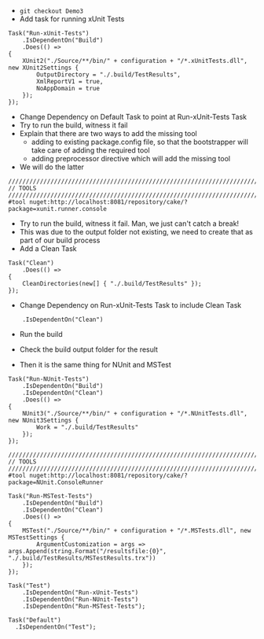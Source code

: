 * `git checkout Demo3`
* Add task for running xUnit Tests

```
Task("Run-xUnit-Tests")
    .IsDependentOn("Build")
    .Does(() =>
{
    XUnit2("./Source/**/bin/" + configuration + "/*.xUnitTests.dll", new XUnit2Settings {
        OutputDirectory = "./.build/TestResults",
        XmlReportV1 = true,
        NoAppDomain = true
    });
});
```

* Change Dependency on Default Task to point at Run-xUnit-Tests Task
* Try to run the build, witness it fail
* Explain that there are two ways to add the missing tool
  * adding to existing package.config file, so that the bootstrapper will take care of adding the required tool
  * adding preprocessor directive which will add the missing tool
* We will do the latter

```
///////////////////////////////////////////////////////////////////////////////
// TOOLS
///////////////////////////////////////////////////////////////////////////////
#tool nuget:http://localhost:8081/repository/cake/?package=xunit.runner.console
```

* Try to run the build, witness it fail.  Man, we just can't catch a break!
* This was due to the output folder not existing, we need to create that as part of our build process
* Add a Clean Task

```
Task("Clean")
    .Does(() =>
{
    CleanDirectories(new[] { "./.build/TestResults" });
});
```

* Change Dependency on Run-xUnit-Tests Task to include Clean Task

```
    .IsDependentOn("Clean")
```

* Run the build
* Check the build output folder for the result

* Then it is the same thing for NUnit and MSTest

```
Task("Run-NUnit-Tests")
    .IsDependentOn("Build")
    .IsDependentOn("Clean")
    .Does(() =>
{
    NUnit3("./Source/**/bin/" + configuration + "/*.NUnitTests.dll", new NUnit3Settings {
        Work = "./.build/TestResults"
    });
});
```

```
///////////////////////////////////////////////////////////////////////////////
// TOOLS
///////////////////////////////////////////////////////////////////////////////
#tool nuget:http://localhost:8081/repository/cake/?package=NUnit.ConsoleRunner
```

```
Task("Run-MSTest-Tests")
    .IsDependentOn("Build")
    .IsDependentOn("Clean")
    .Does(() =>
{
    MSTest("./Source/**/bin/" + configuration + "/*.MSTests.dll", new MSTestSettings {
        ArgumentCustomization = args => args.Append(string.Format("/resultsfile:{0}", "./.build/TestResults/MSTestResults.trx"))
    });
});
```

```
Task("Test")
    .IsDependentOn("Run-xUnit-Tests")
    .IsDependentOn("Run-NUnit-Tests")
    .IsDependentOn("Run-MSTest-Tests");

Task("Default")
  .IsDependentOn("Test");
```